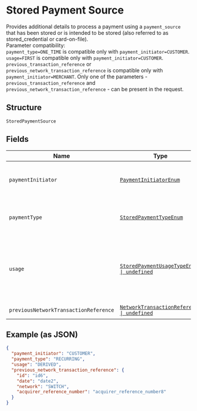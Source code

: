 
# Stored Payment Source

Provides additional details to process a payment using a `payment_source` that has been stored or is intended to be stored (also referred to as stored_credential or card-on-file).<br/>Parameter compatibility:<br/>`payment_type=ONE_TIME` is compatible only with `payment_initiator=CUSTOMER`. `usage=FIRST` is compatible only with `payment_initiator=CUSTOMER`. `previous_transaction_reference` or `previous_network_transaction_reference` is compatible only with `payment_initiator=MERCHANT`. Only one of the parameters - `previous_transaction_reference` and `previous_network_transaction_reference` - can be present in the request.

## Structure

`StoredPaymentSource`

## Fields

| Name | Type | Tags | Description |
|  --- | --- | --- | --- |
| `paymentInitiator` | [`PaymentInitiatorEnum`](../../doc/models/payment-initiator-enum.md) | Required | The person or party who initiated or triggered the payment.<br>**Constraints**: *Minimum Length*: `1`, *Maximum Length*: `255`, *Pattern*: `^[0-9A-Z_]+$` |
| `paymentType` | [`StoredPaymentTypeEnum`](../../doc/models/stored-payment-type-enum.md) | Required | Indicates the type of the stored payment_source payment.<br>**Constraints**: *Minimum Length*: `1`, *Maximum Length*: `255`, *Pattern*: `^[0-9A-Z_]+$` |
| `usage` | [`StoredPaymentUsageTypeEnum \| undefined`](../../doc/models/stored-payment-usage-type-enum.md) | Optional | Indicates if this is a `first` or `subsequent` payment using a stored payment source (also referred to as stored credential or card on file).<br>**Default**: `StoredPaymentUsageTypeEnum.DERIVED`<br>**Constraints**: *Minimum Length*: `1`, *Maximum Length*: `255`, *Pattern*: `^[0-9A-Z_]+$` |
| `previousNetworkTransactionReference` | [`NetworkTransactionReference \| undefined`](../../doc/models/network-transaction-reference.md) | Optional | Reference values used by the card network to identify a transaction. |

## Example (as JSON)

```json
{
  "payment_initiator": "CUSTOMER",
  "payment_type": "RECURRING",
  "usage": "DERIVED",
  "previous_network_transaction_reference": {
    "id": "id6",
    "date": "date2",
    "network": "SWITCH",
    "acquirer_reference_number": "acquirer_reference_number8"
  }
}
```

